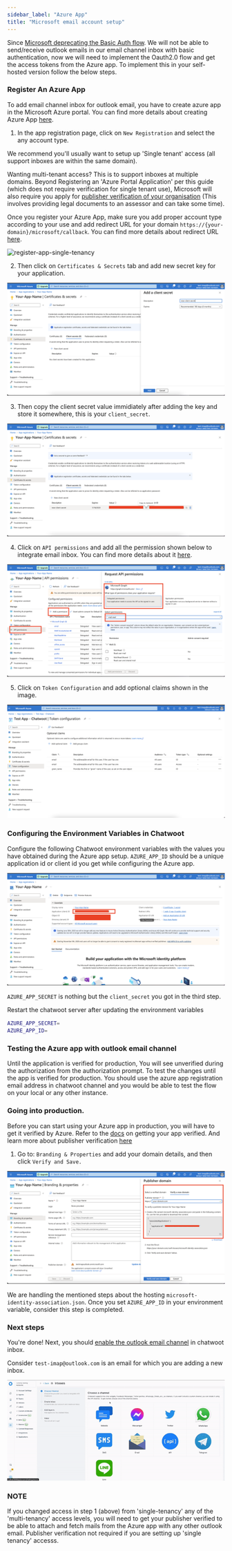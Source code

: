 ```yaml
---
sidebar_label: "Azure App"
title: "Microsoft email account setup"
---
```


Since [Microsoft deprecating the Basic Auth flow](https://learn.microsoft.com/en-us/exchange/clients-and-mobile-in-exchange-online/deprecation-of-basic-authentication-exchange-online). We will not be able to send/receive outlook emails in our email channel inbox with basic authentication, now we will need to implement the Oauth2.0 flow and get the access tokens from the Azure app. To implement this in your self-hosted version follow the below steps.

### Register An Azure App

To add email channel inbox for outlook email, you have to create azure app in the Microsoft Azure portal. You can find more details about creating Azure App [here](https://learn.microsoft.com/en-us/azure/active-directory/develop/quickstart-register-app).

1. In the app registration page, click on `New Registration` and select the any account type.

We recommend you'll usually want to setup up 'Single tenant' access (all support inboxes are within the same domain).

Wanting multi-tenant access? This is to support inboxes at multiple domains. Beyond Registering an 'Azure Portal Application' per this guide (which does not require verification for single tenant use), Microsoft will also require you apply for [publisher verification of your organisation](https://learn.microsoft.com/en-us/azure/active-directory/develop/publisher-verification-overview?source=recommendations) (This involves providing legal documents to an assessor and can take some time).

Once you register your Azure App, make sure you add proper account type according to your use and add redirect URL for your domain `https://{your-domain}/microsoft/callback`.
You can find more details about redirect URL [here](https://learn.microsoft.com/en-us/azure/active-directory/develop/reply-url).

![register-app-single-tenancy](https://user-images.githubusercontent.com/114459/225207984-f78b1d10-cfbb-4403-a356-79c4b78ca9e8.png)


2. Then click on `Certificates & Secrets` tab and add new secret key for your application.

![add_secret_key](./images/azure/add-secret-key.png)

3. Then copy the client secret value immidiately after adding the key and store it somewhere, this is your `client_secret`.

![client_secret](./images/azure/client-secret.png)

4. Click on `API permissions` and add all the permission shown below to integrate email inbox.
You can find more details about it [here](https://learn.microsoft.com/en-us/azure/active-directory/develop/permissions-consent-overview).

![api_permission](./images/azure/api-permission.png)

5. Click on `Token Configuration` and add optional claims shown in the image.

![token_configuration](./images/azure/token-configuration.png)

### Configuring the Environment Variables in Chatwoot

Configure the following Chatwoot environment variables with the values you have obtained during the Azure app setup.
`AZURE_APP_ID` should be a unique application id or client id you get while configuring the Azure app.

![azure_app_id](./images/azure/azure-app-id.png)

`AZURE_APP_SECRET` is nothing but the `client_secret` you got in the third step.

Restart the chatwoot server after updating the environment variables

```bash
AZURE_APP_SECRET=
AZURE_APP_ID=
```

### Testing the Azure app with outlook email channel

Until the application is verified for production, You will see unverified during the authorization from the authorization prompt.
To test the changes until the app is verified for production. You should use the azure app registration email address in chatwoot channel and you would be able to test the flow on your local or any other instance.

### Going into production.

Before you can start using your Azure app in production, you will have to get it verified by Azure. Refer to the [docs](https://learn.microsoft.com/en-us/azure/active-directory/develop/howto-configure-publisher-domain) on getting your app verified. And learn more about publisher verification [here](https://learn.microsoft.com/en-us/azure/active-directory/develop/publisher-verification-overview)

1. Go to: `Branding & Properties` and add your domain details, and then click `Verify and Save.`

![verify_publisher](./images/azure/verify-publisher.png)

We are handling the mentioned steps about the hosting  `microsoft-identity-association.json`.
Once you set `AZURE_APP_ID` in your environment variable, consider this step is completed.

### Next steps

You're done! Next, you should [enable the outlook email channel](https://www.chatwoot.com/docs/product/channels/email/microsoft/create-channel) in chatwoot inbox.

Consider `test-imap@outlook.com` is an email for which you are adding a new inbox.

![configuration](../../../../product/channels/email/microsoft/images/ms-oauth-email-config.gif)

### NOTE

If you changed access in step 1 (above) from 'single-tenancy' any of the 'multi-tenancy' access levels, you will need to get your publisher verified to be able to attach and fetch mails from the Azure app with any other outlook email. Publisher verification not required if you are setting up 'single tenancy' accesss.
